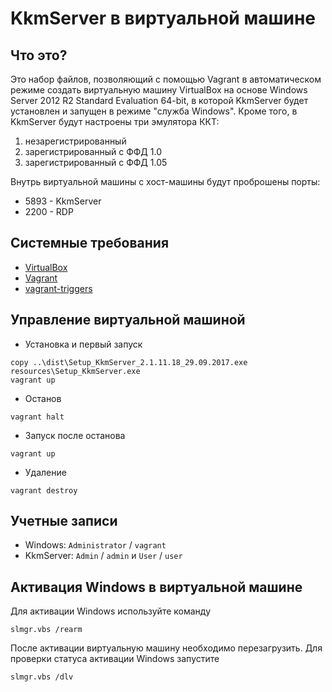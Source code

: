 # KkmServer в виртуальной машине

## Что это?

Это набор файлов, позволяющий с помощью Vagrant в автоматическом режиме создать виртуальную машину
VirtualBox на основе Windows Server 2012 R2 Standard Evaluation 64-bit, в которой
KkmServer будет установлен и запущен в режиме "служба Windows". Кроме того, в KkmServer будут настроены три эмулятора ККТ:

1. незарегистрированный
1. зарегистрированный с ФФД 1.0
1. зарегистрированный с ФФД 1.05

Внутрь виртуальной машины с хост-машины будут проброшены порты:

* 5893 - KkmServer
* 2200 - RDP

## Системные требования

* [VirtualBox](https://www.virtualbox.org/)
* [Vagrant](https://www.vagrantup.com/)
* [vagrant-triggers](https://github.com/emyl/vagrant-triggers)

## Управление виртуальной машиной

* Установка и первый запуск

```
copy ..\dist\Setup_KkmServer_2.1.11.18_29.09.2017.exe resources\Setup_KkmServer.exe
vagrant up
```

* Останов

```
vagrant halt
```

* Запуск после останова

```
vagrant up
```

* Удаление

```
vagrant destroy
```

## Учетные записи

* Windows: `Administrator` / `vagrant`
* KkmServer: `Admin` / `admin` и `User` / `user`

## Активация Windows в виртуальной машине

Для активации Windows используйте команду

```
slmgr.vbs /rearm
```

После активации виртуальную машину необходимо перезагрузить. Для проверки статуса активации Windows запустите

```
slmgr.vbs /dlv
```
